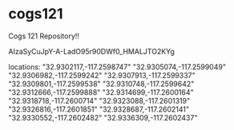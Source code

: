 # cogs121
Cogs 121 Repository!!

AIzaSyCuJpY-A-LadO95r90DWf0_HMALJTO2KYg

locations:
"32.9302117,-117.2598747"
"32.9305074,-117.2599049"
"32.9306982,-117.2599242"
"32.9307913,-117.2599337"
"32.9309801,-117.2599538"
"32.9310748,-117.2599642"
"32.9312666,-117.2599888"
"32.9314699,-117.2600164"
"32.9318718,-117.2600714"
"32.9323088,-117.2601319"
"32.9326816,-117.2601851"
"32.9328687,-117.2602141"
"32.9330552,-117.2602482"
"32.9336309,-117.2602437"
